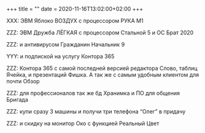+++
title = ""
date = 2020-11-16T13:02:00+02:00
+++

XXX: ЭВМ Яблоко ВОЗДУХ с процессором РУКА М1


ZZZ: ЭВМ Дружба ЛЁГКАЯ с процессором Стальной 5 и ОС Брат 2020


ZZZ: и антивирусом Гражданин Начальник 9


YYY: и подпиской на услугу Контора 365


ZZZ: Контора 365 с самой последней версией редактора Слово, таблиц Ячейка,  и презентаций Фишка. А так же с самым удобным клиентом для почти Обзор


ZZZ: для профессионалов так же бд Хранимка и ПО для общения Бригада


ZZZ: купи сразу 3 машины и получи три телефона “Олег” в придачу


ZZZ: и скидку на монитор Око с функцией Реальный Цвет


